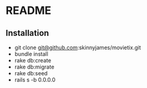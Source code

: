 # README

## Installation

* git clone git@github.com:skinnyjames/movietix.git
* bundle install
* rake db:create
* rake db:migrate
* rake db:seed
* rails s -b 0.0.0.0

